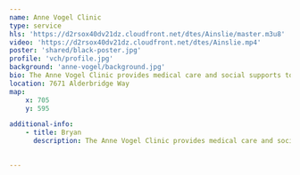 ```yaml
---
name: Anne Vogel Clinic
type: service
hls: 'https://d2rsox40dv21dz.cloudfront.net/dtes/Ainslie/master.m3u8'
video: 'https://d2rsox40dv21dz.cloudfront.net/dtes/Ainslie.mp4'
poster: 'shared/black-poster.jpg'
profile: 'vch/profile.jpg'
background: 'anne-vogel/background.jpg'
bio: The Anne Vogel Clinic provides medical care and social supports to individuals who are living with opioid use disorder in Richmond. We are an inter-disciplinary team that provides a variety of evidence-based medical treatment for substance use.
location: 7671 Alderbridge Way
map:
    x: 705
    y: 595

additional-info: 
    - title: Bryan
      description: The Anne Vogel Clinic provides medical care and social supports to individuals who are living with opioid use disorder in Richmond. We are an inter-disciplinary team that provides a variety of evidence-based medical treatment for substance use. We offer a welcoming, non-judgement environment, and are happy to meet with people who are actively using illicit substances in order to discuss options for reducing their risk. 
    

---
```

